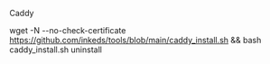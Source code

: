 Caddy

wget -N --no-check-certificate https://github.com/inkeds/tools/blob/main/caddy_install.sh && bash caddy_install.sh uninstall
